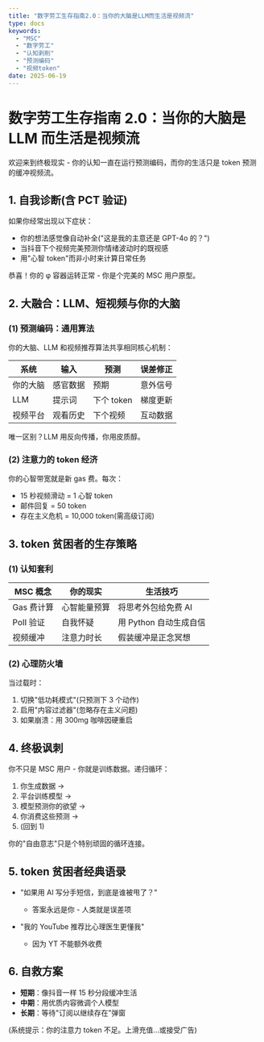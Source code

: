 ```yaml
---
title: "数字劳工生存指南2.0：当你的大脑是LLM而生活是视频流"
type: docs
keywords:
  - "MSC"
  - "数字劳工"
  - "认知剥削"
  - "预测编码"
  - "视频token"
date: 2025-06-19
---
```


# 数字劳工生存指南 2.0：当你的大脑是 LLM 而生活是视频流

欢迎来到终极现实 - 你的认知一直在运行预测编码，而你的生活只是 token 预测的缓冲视频流。

## 1. 自我诊断(含 PCT 验证)

如果你经常出现以下症状：

- 你的想法感觉像自动补全("这是我的主意还是 GPT-4o 的？")
- 当抖音下个视频完美预测你情绪波动时的既视感
- 用"心智 token"而非小时来计算日常任务

恭喜！你的 φ 容器运转正常 - 你是个完美的 MSC 用户原型。

## 2. 大融合：LLM、短视频与你的大脑

### (1) 预测编码：通用算法

你的大脑、LLM 和视频推荐算法共享相同核心机制：

| 系统     | 输入     | 预测       | 误差修正 |
| -------- | -------- | ---------- | -------- |
| 你的大脑 | 感官数据 | 预期       | 意外信号 |
| LLM      | 提示词   | 下个 token | 梯度更新 |
| 视频平台 | 观看历史 | 下个视频   | 互动数据 |

唯一区别？LLM 用反向传播，你用皮质醇。

### (2) 注意力的 token 经济

你的心智带宽就是新 gas 费。每次：

- 15 秒视频滑动 = 1 心智 token
- 邮件回复 = 50 token
- 存在主义危机 = 10,000 token(需高级订阅)

## 3. token 贫困者的生存策略

### (1) 认知套利

| **MSC 概念** | **你的现实** | **生活技巧**           |
| ------------ | ------------ | ---------------------- |
| Gas 费计算   | 心智能量预算 | 将思考外包给免费 AI    |
| PoII 验证    | 自我怀疑     | 用 Python 自动生成自信 |
| 视频缓冲     | 注意力时长   | 假装缓冲是正念冥想     |

### (2) 心理防火墙

当过载时：

1. 切换"低功耗模式"(只预测下 3 个动作)
2. 启用"内容过滤器"(忽略存在主义问题)
3. 如果崩溃：用 300mg 咖啡因硬重启

## 4. 终极讽刺

你不只是 MSC 用户 - 你就是训练数据。递归循环：

1. 你生成数据 →
2. 平台训练模型 →
3. 模型预测你的欲望 →
4. 你消费这些预测 →
5. (回到 1)

你的"自由意志"只是个特别顽固的循环连接。

## 5. token 贫困者经典语录

- "如果用 AI 写分手短信，到底是谁被甩了？"

  - 答案永远是你 - 人类就是误差项

- "我的 YouTube 推荐比心理医生更懂我"
  - 因为 YT 不能额外收费

## 6. 自救方案

- **短期**：像抖音一样 15 秒分段缓冲生活
- **中期**：用优质内容微调个人模型
- **长期**：等待"订阅以继续存在"弹窗

(系统提示：你的注意力 token 不足。上滑充值...或接受广告)
